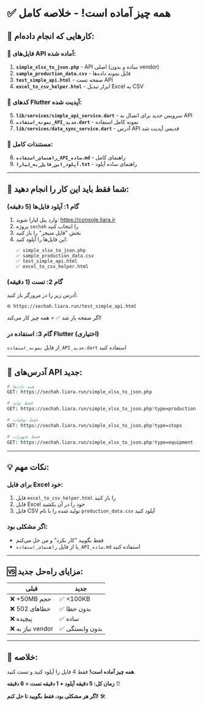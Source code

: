 # ✅ همه چیز آماده است! - خلاصه کامل

## 🎯 کارهایی که انجام داده‌ام:

### 📁 فایل‌های API آماده شده:
1. **`simple_xlsx_to_json.php`** - API اصلی (ساده و بدون vendor)
2. **`sample_production_data.csv`** - فایل نمونه داده‌ها
3. **`test_simple_api.html`** - صفحه تست API
4. **`excel_to_csv_helper.html`** - ابزار تبدیل Excel به CSV

### 📱 کدهای Flutter آپدیت شده:
5. **`lib/services/simple_api_service.dart`** - سرویس جدید برای اتصال به API
6. **`نمونه_استفاده_API_جدید.dart`** - نمونه کامل استفاده
7. **`lib/services/data_sync_service.dart`** - آدرس API قدیمی آپدیت شد

### 📖 مستندات کامل:
8. **`راهنمای_استفاده_API_ساده.md`** - راهنمای کامل
9. **`آپلود_این_فایل_به_لیارا.txt`** - راهنمای ساده آپلود

---

## 🚀 شما فقط باید این کار را انجام دهید:

### گام 1: آپلود فایل‌ها (5 دقیقه)
1. وارد پنل لیارا شوید: https://console.liara.ir
2. پروژه `sechah` را انتخاب کنید
3. بخش "فایل منیجر" را باز کنید
4. این فایل‌ها را آپلود کنید:
   ```
   ✅ simple_xlsx_to_json.php
   ✅ sample_production_data.csv
   ✅ test_simple_api.html  
   ✅ excel_to_csv_helper.html
   ```

### گام 2: تست (1 دقیقه)
آدرس زیر را در مرورگر باز کنید:
```
🌐 https://sechah.liara.run/test_simple_api.html
```

اگر صفحه باز شد ✅ = همه چیز کار می‌کند!

### گام 3: استفاده در Flutter (اختیاری)
از فایل `نمونه_استفاده_API_جدید.dart` استفاده کنید

---

## 🔧 آدرس‌های API جدید:

```bash
# همه داده‌ها
GET: https://sechah.liara.run/simple_xlsx_to_json.php

# فقط تولید  
GET: https://sechah.liara.run/simple_xlsx_to_json.php?type=production

# فقط توقفات
GET: https://sechah.liara.run/simple_xlsx_to_json.php?type=stops

# فقط تجهیزات
GET: https://sechah.liara.run/simple_xlsx_to_json.php?type=equipment
```

---

## 💡 نکات مهم:

### برای فایل Excel خود:
1. فایل `excel_to_csv_helper.html` را باز کنید
2. فایل Excel خود را در آن بکشید
3. فایل CSV تولید شده را با نام `production_data.csv` آپلود کنید

### اگر مشکلی بود:
- فقط بگویید "کار نکرد" و من حل می‌کنم
- یا از فایل `راهنمای_استفاده_API_ساده.md` استفاده کنید

---

## 🆚 مزایای راه‌حل جدید:

| قبلی | جدید |
|------|------|
| ❌ +50MB حجم | ✅ <100KB |
| ❌ خطاهای 502 | ✅ بدون خطا |
| ❌ پیچیده | ✅ ساده |
| ❌ نیاز به vendor | ✅ بدون وابستگی |

---

## 🎉 خلاصه:
**همه چیز آماده است!** فقط 4 فایل را آپلود کنید و تست کنید.

**زمان کل: 5 دقیقه آپلود + 1 دقیقه تست = 6 دقیقه** ⏰

**اگر هر مشکلی بود، فقط بگویید تا حل کنم!** 🛠️ 